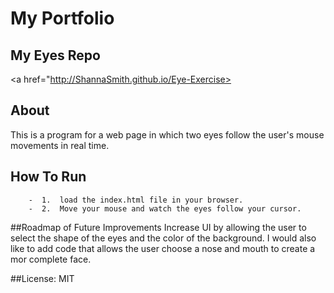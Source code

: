 
 #  My Portfolio
 ## My Eyes Repo
<a href="http://ShannaSmith.github.io/Eye-Exercise></a>
         
         
## About
This is a program for a web page in which two eyes follow the user's mouse movements in real time. 
         
## How To Run
        -  1.  load the index.html file in your browser.
        -  2.  Move your mouse and watch the eyes follow your cursor.
         
         
##Roadmap of Future Improvements
         Increase UI by allowing the user to select the shape of the eyes and the color of the background. I would also like to add code that allows the user choose a nose and mouth to create a mor complete face.
         
##License: MIT
